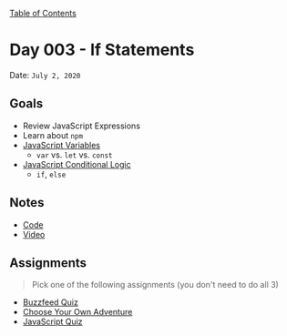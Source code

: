 [Table of Contents](/README.md)

# Day 003 - If Statements

Date: `July 2, 2020`

## Goals
* Review JavaScript Expressions
* Learn about `npm`
* [JavaScript Variables](/units/javascript-variables)
	- `var` vs. `let` vs. `const`
* [JavaScript Conditional Logic](/units/javascript-conditional-logic)
	- `if`, `else`


## Notes
* [Code](./code)
* [Video](https://www.youtube.com/watch?v=gU7FFJ8XRDA)

## Assignments
> Pick one of the following assignments (you don't need to do all 3)
* [Buzzfeed Quiz](/assignments/js-buzzfeed)
* [Choose Your Own Adventure](/assignments/js-choose-your-own-adventure)
* [JavaScript Quiz](/assignments/js-quiz)
